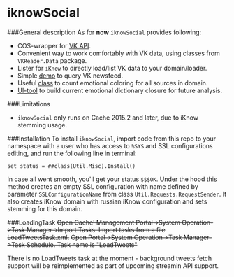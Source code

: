 iknowSocial
===========

###General description
As for **now** `iknowSocial` provides following:
  * COS-wrapper for [VK API](http://vk.com/dev/methods).
  * Convenient way to work comfortably with VK data, using classes from `VKReader.Data` package.
  * Lister for `iKnow` to directly load/list VK data to your domain/loader.
  * Simple [demo](../master/csp/vkreader.csp.xml) to query VK newsfeed.
  * Useful [class](../master/Misc/DomainEmotionalColoringCounter.xml) to count emotional coloring for all sources in domain.
  * [UI-tool](../master/csp/scaffold.csp.xml) to build current emotional dictionary closure for future analysis.

###Limitations
  * `iknowSocial` only runs on Cache 2015.2 and later, due to iKnow stemming usage.

###Installation
To install `iknowSocial`, import code from this repo to your namespace with a user who has access 
to `%SYS` and SSL configurations editing, and run the following line in terminal:

    set status = ##class(Util.Misc).Install()

In case all went smooth, you'll get your status `$$$OK`.
Under the hood this method creates an empty SSL configuration with name defined by 
parameter `SSLConfigurationName` from class `Util.Requests.RequestSender`. It also creates iKnow 
domain with russian iKnow configuration and sets stemming for this domain.


###LoadingTask
~~Open Cache' Management Portal->System Operation->Task Manager->Import Tasks.
Import tasks from a file LoadTweetsTask.xml.~~
~~Open Portal->System Operation->Task Manager->Task Schedule. Task name is "LoadTweets"~~

There is no LoadTweets task at the moment - background tweets fetch support will be reimplemented as 
part of upcoming streamin API support.
